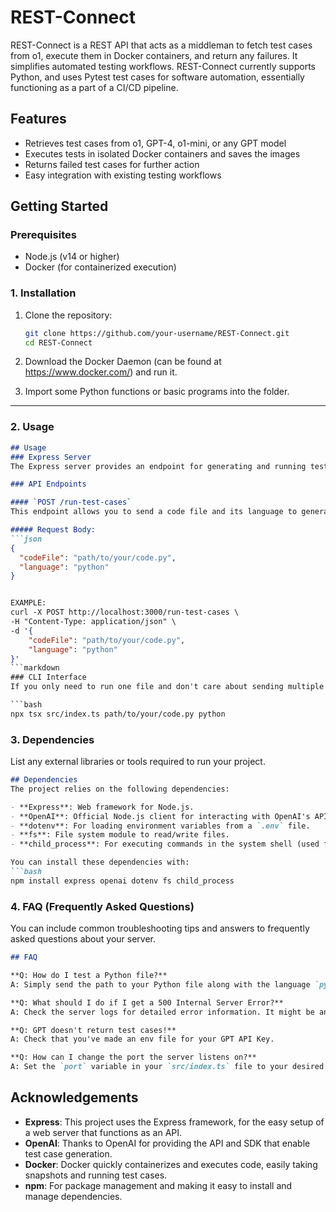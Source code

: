 # REST-Connect
REST-Connect is a REST API that acts as a middleman to fetch test cases from o1, execute them in Docker containers, and return any failures. It simplifies automated testing workflows.
REST-Connect currently supports Python, and uses Pytest test cases for software automation, essentially functioning as a part of a CI/CD pipeline.

## Features
- Retrieves test cases from o1, GPT-4, o1-mini, or any GPT model
- Executes tests in isolated Docker containers and saves the images
- Returns failed test cases for further action
- Easy integration with existing testing workflows

## Getting Started

### Prerequisites
- Node.js (v14 or higher)
- Docker (for containerized execution)

### **1. Installation**
1. Clone the repository:
   ```sh
   git clone https://github.com/your-username/REST-Connect.git
   cd REST-Connect

2. Download the Docker Daemon (can be found at https://www.docker.com/) and run it.
   
3. Import some Python functions or basic programs into the folder.
---

### **2. Usage**

```markdown
## Usage
### Express Server
The Express server provides an endpoint for generating and running test cases for a given code file.

### API Endpoints

#### `POST /run-test-cases`
This endpoint allows you to send a code file and its language to generate and run test cases.

##### Request Body:
```json
{
  "codeFile": "path/to/your/code.py", 
  "language": "python"                 
}


EXAMPLE:
curl -X POST http://localhost:3000/run-test-cases \  
-H "Content-Type: application/json" \  
-d '{  
    "codeFile": "path/to/your/code.py",  
    "language": "python"  
}'
```markdown
### CLI Interface
If you only need to run one file and don't care about sending multiple and executing, you can perform:

```bash
npx tsx src/index.ts path/to/your/code.py python
```

### **3. Dependencies**
List any external libraries or tools required to run your project.

```markdown
## Dependencies
The project relies on the following dependencies:

- **Express**: Web framework for Node.js.
- **OpenAI**: Official Node.js client for interacting with OpenAI's API.
- **dotenv**: For loading environment variables from a `.env` file.
- **fs**: File system module to read/write files.
- **child_process**: For executing commands in the system shell (used for Docker).

You can install these dependencies with:
```bash
npm install express openai dotenv fs child_process
```


### **4. FAQ (Frequently Asked Questions)**
You can include common troubleshooting tips and answers to frequently asked questions about your server.

```markdown
## FAQ

**Q: How do I test a Python file?**  
A: Simply send the path to your Python file along with the language `python` as parameters in the `POST /run-test-cases` request, or perform a CLI Interface request as detailed above.

**Q: What should I do if I get a 500 Internal Server Error?**  
A: Check the server logs for detailed error information. It might be an issue with the OpenAI API or the code you’re testing.

**Q: GPT doesn't return test cases!**
A: Check that you've made an env file for your GPT API Key.

**Q: How can I change the port the server listens on?**  
A: Set the `port` variable in your `src/index.ts` file to your desired port number.
```

## Acknowledgements

- **Express**: This project uses the Express framework, for the easy setup of a web server that functions as an API.
- **OpenAI**: Thanks to OpenAI for providing the API and SDK that enable test case generation.
- **Docker**: Docker quickly containerizes and executes code, easily taking snapshots and running test cases.
- **npm**: For package management and making it easy to install and manage dependencies.
